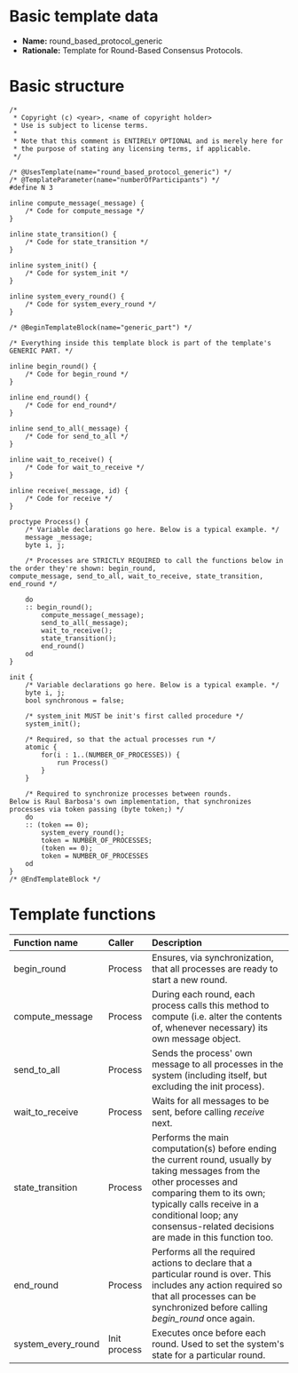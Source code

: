 # Basic template data #
  * **Name:** round\_based\_protocol\_generic
  * **Rationale:** Template for Round-Based Consensus Protocols.

# Basic structure #

```
/*
 * Copyright (c) <year>, <name of copyright holder>
 * Use is subject to license terms.
 *
 * Note that this comment is ENTIRELY OPTIONAL and is merely here for
 * the purpose of stating any licensing terms, if applicable.
 */

/* @UsesTemplate(name="round_based_protocol_generic") */
/* @TemplateParameter(name="numberOfParticipants") */
#define N 3

inline compute_message(_message) {
    /* Code for compute_message */
}

inline state_transition() {
    /* Code for state_transition */
}

inline system_init() {
    /* Code for system_init */
}

inline system_every_round() {
    /* Code for system_every_round */
}

/* @BeginTemplateBlock(name="generic_part") */

/* Everything inside this template block is part of the template's GENERIC PART. */

inline begin_round() {
    /* Code for begin_round */
}

inline end_round() {
    /* Code for end_round*/
}

inline send_to_all(_message) {
    /* Code for send_to_all */
}

inline wait_to_receive() {
    /* Code for wait_to_receive */
}

inline receive(_message, id) {
    /* Code for receive */
}

proctype Process() {
    /* Variable declarations go here. Below is a typical example. */
    message _message;
    byte i, j;
    
    /* Processes are STRICTLY REQUIRED to call the functions below in the order they're shown: begin_round,
compute_message, send_to_all, wait_to_receive, state_transition, end_round */

    do
    :: begin_round();
        compute_message(_message);
        send_to_all(_message);
        wait_to_receive();
        state_transition();
        end_round()
    od	
}

init {
    /* Variable declarations go here. Below is a typical example. */
    byte i, j;
    bool synchronous = false;
    
    /* system_init MUST be init's first called procedure */
    system_init();

    /* Required, so that the actual processes run */
    atomic {
        for(i : 1..(NUMBER_OF_PROCESSES)) {
            run Process()
        }
    }

    /* Required to synchronize processes between rounds.
Below is Raul Barbosa's own implementation, that synchronizes processes via token passing (byte token;) */
    do
    :: (token == 0);
        system_every_round();
        token = NUMBER_OF_PROCESSES;
        (token == 0);
        token = NUMBER_OF_PROCESSES
    od
}
/* @EndTemplateBlock */
```

# Template functions #
| **Function name** | **Caller** | **Description** |
|:------------------|:-----------|:----------------|
| begin\_round | Process | Ensures, via synchronization, that all processes are ready to start a new round. |
| compute\_message | Process | During each round, each process calls this method to compute (i.e. alter the contents of, whenever necessary) its own message object. |
| send\_to\_all | Process | Sends the process' own message to all processes in the system (including itself, but excluding the init process). |
| wait\_to\_receive | Process | Waits for all messages to be sent, before calling _receive_ next. |
| state\_transition | Process | Performs the main computation(s) before ending the current round, usually by taking messages from the other processes and comparing them to its own; typically calls receive in a conditional loop; any consensus-related decisions are made in this function too. |
| end\_round | Process | Performs all the required actions to declare that a particular round is over. This includes any action required so that all processes can be synchronized before calling _begin\_round_ once again. |
| system\_every\_round | Init process | Executes once before each round. Used to set the system's state for a particular round. |